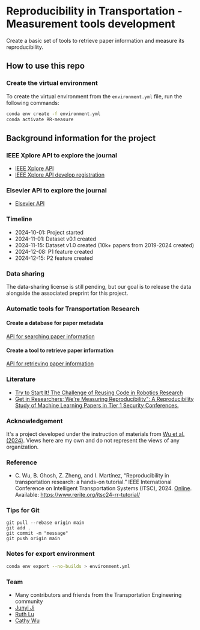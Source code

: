 # Reproducibility in Transportation - Measurement tools development

Create a basic set of tools to retrieve paper information and measure its reproducibility.

## How to use this repo

### Create the virtual environment

To create the virtual environment from the `environment.yml` file, run the following commands:

```sh
conda env create -f environment.yml
conda activate RR-measure
```

## Background information for the project

### IEEE Xplore API to explore the journal

- [IEEE Xplore API](https://developer.ieee.org/)
- [IEEE Xplore API develop registration](https://developer.ieee.org/apps/register)

### Elsevier API to explore the journal

- [Elsevier API](https://dev.elsevier.com/)

### Timeline

- 2024-10-01: Project started
- 2024-11-01: Dataset v0.1 created
- 2024-11-15: Dataset v1.0 created (10k+ papers from 2019-2024 created)
- 2024-12-08: P1 feature created
- 2024-12-15: P2 feature created

### Data sharing

The data-sharing license is still pending, but our goal is to release the data alongside the associated preprint for this project.

### Automatic tools for Transportation Research

#### Create a database for paper metadata

[API for searching paper information](https://dev.elsevier.com/documentation/ScienceDirectSearchAPI.wadl)

#### Create a tool to retrieve paper information

[API for retrieving paper information](https://dev.elsevier.com/documentation/ArticleRetrievalAPI.wadl)


### Literature

- [Try to Start It! The Challenge of Reusing Code in Robotics Research](https://ieeexplore.ieee.org/document/8514000)
- [Get in Researchers; We're Measuring Reproducibility": A Reproducibility Study of Machine Learning Papers in Tier 1 Security Conferences.](https://dl.acm.org/doi/10.1145/3576915.3623130)


### Acknowledgement

It's a project developed under the instruction of materials from [Wu et al. (2024)](https://www.rerite.org/itsc24-rr-tutorial/). Views here are my own and do not represent the views of any organization.

### Reference

- C. Wu, B. Ghosh, Z. Zheng, and I. Martínez, “Reproducibility in transportation research: a hands-on tutorial.” IEEE International Conference on Intelligent Transportation Systems (ITSC), 2024. [Online](https://www.rerite.org/itsc24-rr-tutorial/). Available: https://www.rerite.org/itsc24-rr-tutorial/

### Tips for Git

```
git pull --rebase origin main
git add .
git commit -m "message"
git push origin main
```

### Notes for export environment

```sh
conda env export --no-builds > environment.yml
```
### Team

- Many contributors and friends from the Transportation Engineering community
- [Junyi Ji](https://www.jijunyi.com)
- [Ruth Lu](https://github.com/erasedbird)
- [Cathy Wu](https://www.wucathy.com)